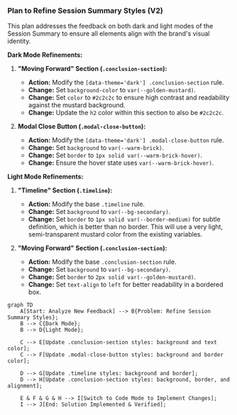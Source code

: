 ### Plan to Refine Session Summary Styles (V2)

This plan addresses the feedback on both dark and light modes of the Session Summary to ensure all elements align with the brand's visual identity.

**Dark Mode Refinements:**

1.  **"Moving Forward" Section (`.conclusion-section`):**
    *   **Action:** Modify the `[data-theme='dark'] .conclusion-section` rule.
    *   **Change:** Set `background-color` to `var(--golden-mustard)`.
    *   **Change:** Set `color` to `#2c2c2c` to ensure high contrast and readability against the mustard background.
    *   **Change:** Update the `h2` color within this section to also be `#2c2c2c`.

2.  **Modal Close Button (`.modal-close-button`):**
    *   **Action:** Modify the `[data-theme='dark'] .modal-close-button` rule.
    *   **Change:** Set `background` to `var(--warm-brick)`.
    *   **Change:** Set `border` to `1px solid var(--warm-brick-hover)`.
    *   **Change:** Ensure the hover state uses `var(--warm-brick-hover)`.

**Light Mode Refinements:**

1.  **"Timeline" Section (`.timeline`):**
    *   **Action:** Modify the base `.timeline` rule.
    *   **Change:** Set `background` to `var(--bg-secondary)`.
    *   **Change:** Set `border` to `1px solid var(--border-medium)` for subtle definition, which is better than no border. This will use a very light, semi-transparent mustard color from the existing variables.

2.  **"Moving Forward" Section (`.conclusion-section`):**
    *   **Action:** Modify the base `.conclusion-section` rule.
    *   **Change:** Set `background` to `var(--bg-secondary)`.
    *   **Change:** Set `border` to `2px solid var(--golden-mustard)`.
    *   **Change:** Set `text-align` to `left` for better readability in a bordered box.

```mermaid
graph TD
    A[Start: Analyze New Feedback] --> B{Problem: Refine Session Summary Styles};
    B --> C{Dark Mode};
    B --> D{Light Mode};

    C --> E[Update .conclusion-section styles: background and text color];
    C --> F[Update .modal-close-button styles: background and border color];

    D --> G[Update .timeline styles: background and border];
    D --> H[Update .conclusion-section styles: background, border, and alignment];

    E & F & G & H --> I[Switch to Code Mode to Implement Changes];
    I --> J[End: Solution Implemented & Verified];